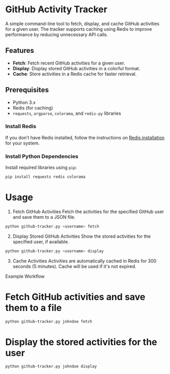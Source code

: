 # GitHub Activity Tracker

A simple command-line tool to fetch, display, and cache GitHub activities for a given user. The tracker supports caching using Redis to improve performance by reducing unnecessary API calls.

## Features

- **Fetch**: Fetch recent GitHub activities for a given user.
- **Display**: Display stored GitHub activities in a colorful format.
- **Cache**: Store activities in a Redis cache for faster retrieval.

## Prerequisites

- Python 3.x
- Redis (for caching)
- `requests`, `argparse`, `colorama`, and `redis-py` libraries

### Install Redis

If you don’t have Redis installed, follow the instructions on [Redis installation](https://redis.io/docs/getting-started/) for your system.

### Install Python Dependencies

Install required libraries using `pip`:

```bash
pip install requests redis colorama
```

# Usage

1. Fetch GitHub Activities
   Fetch the activities for the specified GitHub user and save them to a JSON file.

```bash
python github-tracker.py <username> fetch
```

2. Display Stored GitHub Activities
   Show the stored activities for the specified user, if available.

```bash
python github-tracker.py <username> display
```

3. Cache Activities
   Activities are automatically cached in Redis for 300 seconds (5 minutes). Cache will be used if it's not expired.

Example Workflow

# Fetch GitHub activities and save them to a file

```bash
python github-tracker.py johndoe fetch
```

# Display the stored activities for the user

```bash
python github-tracker.py johndoe display
```

